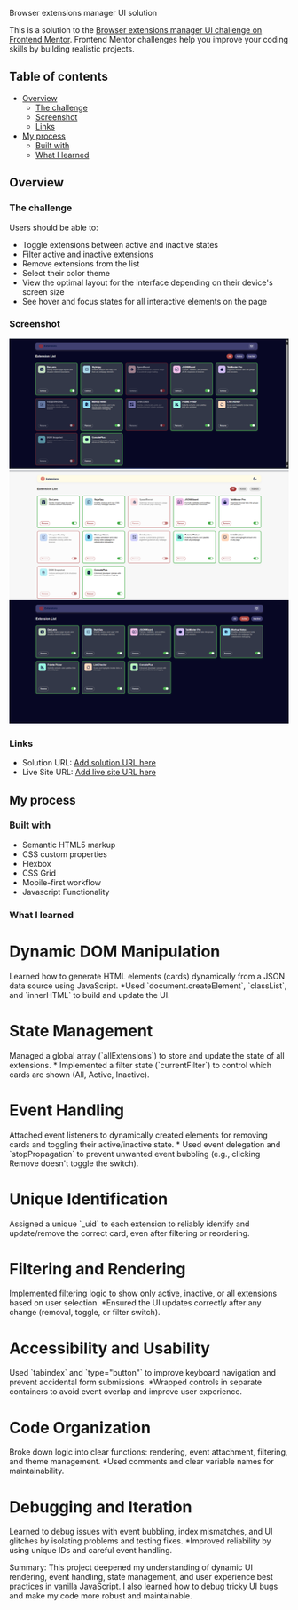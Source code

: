 Browser extensions manager UI solution

This is a solution to the [Browser extensions manager UI challenge on Frontend Mentor](https://www.frontendmentor.io/challenges/browser-extension-manager-ui-yNZnOfsMAp). Frontend Mentor challenges help you improve your coding skills by building realistic projects. 

## Table of contents

- [Overview](#overview)
  - [The challenge](#the-challenge)
  - [Screenshot](#screenshot)
  - [Links](#links)
- [My process](#my-process)
  - [Built with](#built-with)
  - [What I learned](#what-i-learned)



## Overview

### The challenge

Users should be able to:

- Toggle extensions between active and inactive states
- Filter active and inactive extensions
- Remove extensions from the list
- Select their color theme
- View the optimal layout for the interface depending on their device's screen size
- See hover and focus states for all interactive elements on the page

### Screenshot

![](./assets/images/review.png)
![](./assets/images/review_light_theme.png)
![](./assets/images/review_active.png)




### Links

- Solution URL: [Add solution URL here](https://your-solution-url.com)
- Live Site URL: [Add live site URL here](https://your-live-site-url.com)

## My process

### Built with

- Semantic HTML5 markup
- CSS custom properties
- Flexbox
- CSS Grid
- Mobile-first workflow
- Javascript Functionality



### What I learned


<h1>Dynamic DOM Manipulation</h1>
    <p>Learned how to generate HTML elements (cards) dynamically from a JSON data source using JavaScript.
   *Used `document.createElement`, `classList`, and `innerHTML` to build and update the UI.</p>

<h1>State Management</h1>
    <p>Managed a global array (`allExtensions`) to store and update the state of all extensions.
    * Implemented a filter state (`currentFilter`) to control which cards are shown (All, Active, Inactive).</p>

<h1>Event Handling</h1>
    <p>Attached event listeners to dynamically created elements for removing cards and toggling their active/inactive state.
   * Used event delegation and `stopPropagation` to prevent unwanted event bubbling (e.g., clicking Remove doesn't toggle the switch).
    </p>

<h1>Unique Identification</h1>
    <p>Assigned a unique `_uid` to each extension to reliably identify and update/remove the correct card, even after filtering or reordering.</p>

<h1>Filtering and Rendering</h1>
    <p>Implemented filtering logic to show only active, inactive, or all extensions based on user selection.
    *Ensured the UI updates correctly after any change (removal, toggle, or filter switch).</p>


<h1>Accessibility and Usability</h1>
    <p>Used `tabindex` and `type="button"` to improve keyboard navigation and prevent accidental form submissions.
    *Wrapped controls in separate containers to avoid event overlap and improve user experience.</p>

<h1>Code Organization</h1>
    <p>Broke down logic into clear functions: rendering, event attachment, filtering, and theme management.
    *Used comments and clear variable names for maintainability.</p>

<h1>Debugging and Iteration</h1>
     <p>Learned to debug issues with event bubbling, index mismatches, and UI glitches by isolating problems and testing fixes.
    *Improved reliability by using unique IDs and careful event handling.</p>


Summary:
This project deepened my understanding of dynamic UI rendering, event handling, state management, and user experience best practices in vanilla JavaScript. I also learned how to debug tricky UI bugs and make my code more robust and maintainable.

